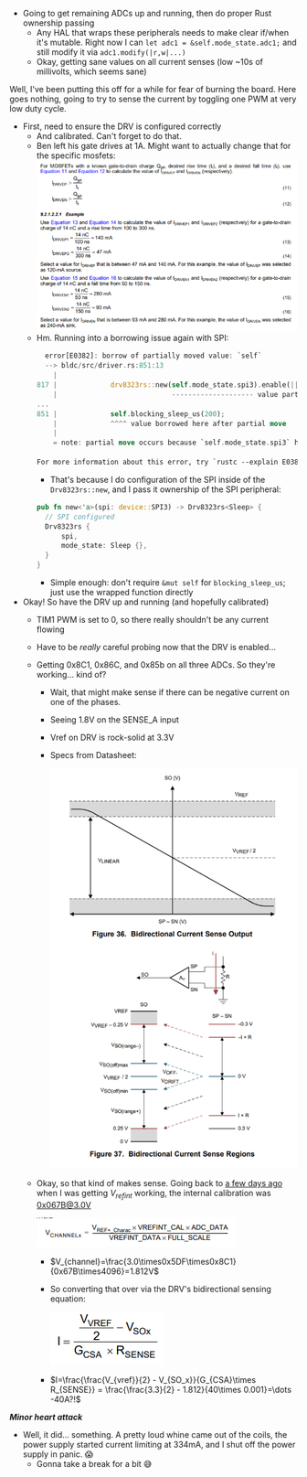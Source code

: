 - Going to get remaining ADCs up and running, then do proper Rust ownership passing
  - Any HAL that wraps these peripherals needs to make clear if/when it's mutable. Right now I can `let adc1 = &self.mode_state.adc1;` and still modify it via `adc1.modify(|r,w|...)`
  - Okay, getting sane values on all current senses (low ~10s of millivolts, which seems sane)

Well, I've been putting this off for a while for fear of burning the board. Here goes nothing, going to try to sense the current by toggling one PWM at very low duty cycle.

- First, need to ensure the DRV is configured correctly
  - And calibrated. Can't forget to do that.
  - Ben left his gate drives at 1A. Might want to actually change that for the specific mosfets:
    ![](images/2021-08-03-13-29-51.png)
  - Hm. Running into a borrowing issue again with SPI:
    ```rust
      error[E0382]: borrow of partially moved value: `self`
      --> bldc/src/driver.rs:851:13
        |
    817 |             drv8323rs::new(self.mode_state.spi3).enable(|| gpioc.bsrr.write(|w| w.bs6().set_bit()));
        |                            -------------------- value partially moved here
    ...
    851 |             self.blocking_sleep_us(200);
        |             ^^^^ value borrowed here after partial move
        |
        = note: partial move occurs because `self.mode_state.spi3` has type `stm32g4::stm32g474::SPI3`, which does not implement the `Copy` trait

    For more information about this error, try `rustc --explain E0382`.
    ```
    - That's because I do configuration of the SPI inside of the `Drv8323rs::new`, and I pass it ownership of the SPI peripheral:
    ```rust
    pub fn new<'a>(spi: device::SPI3) -> Drv8323rs<Sleep> {
      // SPI configured
      Drv8323rs {
          spi,
          mode_state: Sleep {},
      }
    }
    ```
    - Simple enough: don't require `&mut self` for `blocking_sleep_us`; just use the wrapped function directly
- Okay! So have the DRV up and running (and hopefully calibrated)
  - TIM1 PWM is set to 0, so there really shouldn't be any current flowing
  - Have to be _really_ careful probing now that the DRV is enabled...
  - Getting 0x8C1, 0x86C, and 0x85b on all three ADCs. So they're working... kind of?
    - Wait, that might make sense if there can be negative current on one of the phases.
    - Seeing 1.8V on the SENSE_A input
    - Vref on DRV is rock-solid at 3.3V
    - Specs from Datasheet:

      ![](images/2021-08-03-14-03-53.png)

  - Okay, so that kind of makes sense. Going back to [a few days ago](./20210730.md) when I was getting $V_{refint}$ working, the internal calibration was 0x067B@3.0V

    ![](images/2021-08-03-14-10-42.png)
    - $V_{channel}=\frac{3.0\times0x5DF\times0x8C1}{0x67B\times4096}=1.812V$
    - So converting that over via the DRV's bidirectional sensing equation:

      ![](images/2021-08-03-14-17-33.png)
    - $I=\frac{\frac{V_{vref}}{2} - V_{SO_x}}{G_{CSA}\times R_{SENSE}} = \frac{\frac{3.3}{2} - 1.812}{40\times 0.001}=\dots -40A?!$

___Minor heart attack___

- Well, it did... something. A pretty loud whine came out of the coils, the power supply started current limiting at 334mA, and I shut off the power supply in panic. :scream:
  - Gonna take a break for a bit :sweat_smile:
